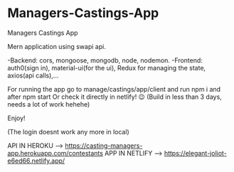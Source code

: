 # Managers-Castings-App
Managers Castings App

Mern application using swapi api.

-Backend: cors, mongoose, mongodb, node, nodemon.
-Frontend: auth0(sign in), material-ui(for the ui), Redux for managing the state, axios(api calls),...

For running the app go to manage/castings/app/client and run npm i and after npm start Or check it directly in netlify! 😉
(Build in less than 3 days, needs a lot of work hehehe)

Enjoy!

(The login doesnt work any more in local)


API IN HEROKU --> https://casting-managers-app.herokuapp.com/contestants
APP IN NETLIFY --> https://elegant-joliot-e6ed66.netlify.app/
